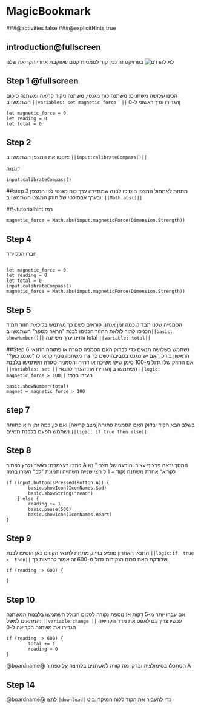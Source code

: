 # MagicBookmark
###@activities false
###@explicitHints true

## introduction@fullscreen

בפרויקט זה נכין  קוד לסמניית קסם שעוקבת אחרי הקריאה שלנו
![לא להרדם]()
## Step 1 @fullscreen
הכינו שלושה משתנים:
משתנה  כוח מגנטי, משתנה ניקוד קריאה ומשתנה סיכום
השתמשו ב ``||variables: set magnetic force  ||``  ןהגדירו ערך ראשוני ל-0

```blocks
let magnetic_force = 0
let reading = 0
let total = 0

```
## Step 2
אפסו את המצפן
השתמשו ב: ``||input:calibrateCompass()||``

דוגמה
```blocks
input.calibrateCompass()

```
##step 3
מתחת לאתחול המצפן הוסיפו לבנה שמגדירה ערך כוח מגנטי לפי המצפן 
ובערך אבסולטי של חוזק המגנט
השתמשו ב:
``||Math:abs()||``

##~tutorialhint
רמז
```blocks
magnetic_force = Math.abs(input.magneticForce(Dimension.Strength))
```
## Step 4 
חברו הכל יחד
```blocks

let magnetic_force = 0
let reading = 0
let total = 0
input.calibrateCompass()
magnetic_force = Math.abs(input.magneticForce(Dimension.Strength))

```
## Step 5
הסמנייה שלנו תבדוק כמה זמן אנחנו קוראים לשם כך נשתמש בלולאת חזור תמיד
הכניסו לתוך לולאת החזור 
הכניסו  לבנת  "הראה מספר" 
השתמשו ב``||basic: showNumber()||`` והזינו ערך משתנה total
``||variable: total||`` 

##Step 6
נשתמש בשלושה תנאים כדי לבדוק האם הסמניה סגורה או פתוחה
התנאי הראשון בודק האם יש מגנט בסביבה
לשם כך צרו משתנה נוסף קראו לו "מגנט כאן?" 
אם החוזק שלו גדול מ-100 סימן שיש משיכה או דחיה והסמניה סגורה
השתמשו בלבנת 
``||variables: set ||``  השתמשו ב ןהגדירו את הערך לתנאי 
``||logic: magnetic_force > 100||``
העזרו ברמז
```blocks
basic.showNumber(total)
magnet = magnetic_force > 100	
```
## step 7
בשלב הבא הקוד יבדוק האם הסמניה פתוחה[מצב קריאה]
ואם כן, כמה זמן היא פתוחה נשתמש הפעם בלבנת תנאים
``||ligic: if true then else||``

## Step 8
כתבו בעצמכם:
כאשר נלחץ כפתור A
המסך יראה פרצוף עצוב
והודעה של מצב " נא לקרוא"
אחרת
משתנה נקוד + 1
  ל חצי שנייה השהייה
ותמונת "לב" 
העזרו ברמז
```blocks
if (input.buttonIsPressed(Button.A)) {
        basic.showIcon(IconNames.Sad)
        basic.showString("read")
    } else {
        reading += 1
        basic.pause(500)
        basic.showIcon(IconNames.Heart)
} 
```

## Step 9
התנאי האחרון מופיע בדיוק מתחת לתנאי הקודם
כאן הוסיפו לבנת ``||logic:if  true >  then||`` 
שבודקת האם סכום הנקודות גדול מ-600
זה אמור להראות כך
```blocks
if (reading  > 600) {
       
}
```
## Step 10
אם עברו יותר מ-5 דקות אז נוספת נקודה לסכום הכולל
השתמשו בלבנות המשתנה המתאים 
למשל: ``||variable:change ||``
עכשיו צריך גם לאפס את מדד הקריאה
הגדירו את משתנה הקריאה ל-0
```blocks
if (reading  > 600) {
        total += 1
        reading = 0
}
```
 @boardname@ הסתכלו בסימולציה  ובדקו מה קורה למשתנים בלחיצה על  כפתור A
## Step 14

 @boardname@ לחצו `|download|` כדי להעביר את הקוד ללוח המיקרו:ביט

